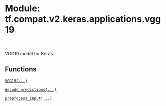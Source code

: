 <div itemscope itemtype="http://developers.google.com/ReferenceObject">
<meta itemprop="name" content="tf.compat.v2.keras.applications.vgg19" />
<meta itemprop="path" content="Stable" />
</div>

# Module: tf.compat.v2.keras.applications.vgg19


<table class="tfo-notebook-buttons tfo-api" align="left">
</table>



VGG19 model for Keras.



## Functions

[`VGG19(...)`](../../../../../tf/keras/applications/VGG19.md)

[`decode_predictions(...)`](../../../../../tf/keras/applications/vgg19/decode_predictions.md)

[`preprocess_input(...)`](../../../../../tf/keras/applications/vgg19/preprocess_input.md)

